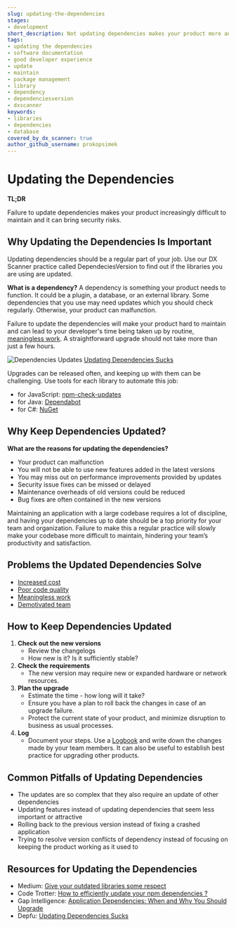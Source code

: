 ```yaml
---
slug: updating-the-dependencies
stages:
- development
short_description: Not updating dependencies makes your product more and more difficult to maintain and it can bring security risks.
tags:
- updating the dependencies
- software documentation
- good developer experience
- update
- maintain
- package management
- library
- dependency
- dependenciesversion
- dxscanner
keywords:
- libraries
- dependencies
- database
covered_by_dx_scanner: true
author_github_username: prokopsimek
---
```


# Updating the Dependencies

**TL;DR**

Failure to update dependencies makes your product increasingly difficult to maintain and it can bring security risks.

## Why Updating the Dependencies Is Important

Updating dependencies should be a regular part of your job. Use our DX Scanner practice called DependeciesVersion to find out if the libraries you are using are updated.

**What is a dependency?**
A dependency is something your product needs to function. It could be a plugin, a database, or an external library. Some dependencies that you use may need updates which you should check regularly. Otherwise, your product can malfunction.

Failure to update the dependencies will make your product hard to maintain and can lead to your developer's time being taken up by routine, [meaningless work](/problems/meaningless-work). A straightforward upgrade should not take more than just a few hours.

![Dependencies Updates](/files/dependencies.png)
[Updating Dependencies Sucks](https://depfu.com/blog/updating-dependencies-sucks)

Upgrades can be released often, and keeping up with them can be challenging. Use tools for each library to automate this job:

- for JavaScript: [npm-check-updates](https://github.com/tjunnone/npm-check-updates)
- for Java: [Dependabot](https://dependabot.com/java/)
- for C#: [NuGet](https://www.nuget.org/)

## Why Keep Dependencies Updated?

**What are the reasons for updating the dependencies?**

- Your product can malfunction
- You will not be able to use new features added in the latest versions
- You may miss out on performance improvements provided by updates
- Security issue fixes can be missed or delayed
- Maintenance overheads of old versions could be reduced
- Bug fixes are often contained in the new versions

Maintaining an application with a large codebase requires a lot of discipline, and having your dependencies up to date should be a top priority for your team and organization. Failure to make this a regular practice will slowly make your codebase more difficult to maintain, hindering your team’s productivity and satisfaction.

## Problems the Updated Dependencies Solve

- [Increased cost](/problems/increased-cost)
- [Poor code quality](/problems/poor-code-quality)
- [Meaningless work](/problems/meaningless-work)
- [Demotivated team](/problems/demotivated-team)

## How to Keep Dependencies Updated

1. **Check out the new versions**
   - Review the changelogs
   - How new is it? Is it sufficiently stable?
2. **Check the requirements**
   - The new version may require new or expanded hardware or network resources.
3. **Plan the upgrade**
   - Estimate the time - how long will it take?
   - Ensure you have a plan to roll back the changes in case of an upgrade failure.
   - Protect the current state of your product, and minimize disruption to business as usual processes.
4. **Log**
   - Document your steps. Use a [Logbook](/practices/operations-logbook) and write down the changes made by your team members. It can also be useful to establish best practice for upgrading other products.

## Common Pitfalls of Updating Dependencies

- The updates are so complex that they also require an update of other dependencies
- Updating features instead of updating dependencies that seem less important or attractive
- Rolling back to the previous version instead of fixing a crashed application
- Trying to resolve version conflicts of dependency instead of focusing on keeping the product working as it used to

## Resources for Updating the Dependencies

- Medium: [Give your outdated libraries some respect](https://medium.com/feedzaitech/give-your-outdated-libraries-some-respect-7dd74173b42e)
- Code Trotter: [How to efficiently update your npm dependencies ?](https://code-trotter.com/web/how-to-efficiently-update-your-npm-dependencies)
- Gap Intelligence: [Application Dependencies: When and Why You Should Upgrade](https://www.gapintelligence.com/blog/application-dependencies-when-and-why-to-upgrade-them/)
- Depfu: [Updating Dependencies Sucks](https://depfu.com/blog/updating-dependencies-sucks)
